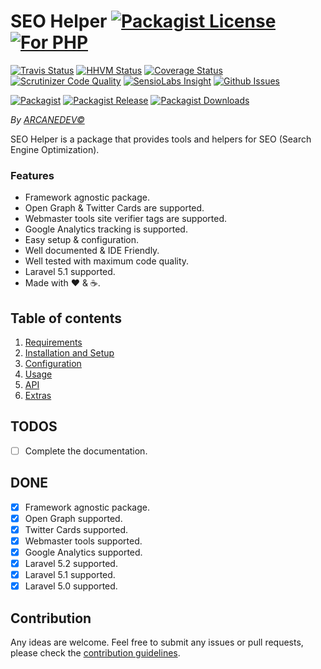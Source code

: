 # SEO Helper [![Packagist License][badge_license]](LICENSE.md) [![For PHP][badge_php]](https://github.com/ARCANEDEV/SEO-Helper)

[![Travis Status][badge_build]](https://travis-ci.org/ARCANEDEV/SEO-Helper)
[![HHVM Status][badge_hhvm]](http://hhvm.h4cc.de/package/arcanedev/seo-helper)
[![Coverage Status][badge_coverage]](https://scrutinizer-ci.com/g/ARCANEDEV/SEO-Helper/?branch=master)
[![Scrutinizer Code Quality][badge_quality]](https://scrutinizer-ci.com/g/ARCANEDEV/SEO-Helper/?branch=master)
[![SensioLabs Insight][badge_insight]](https://insight.sensiolabs.com/projects/73e1a779-7ca7-4a75-b6d3-452d7852187e)
[![Github Issues][badge_issues]](https://github.com/ARCANEDEV/SEO-Helper/issues)

[![Packagist][badge_package]](https://packagist.org/packages/arcanedev/seo-helper)
[![Packagist Release][badge_release]](https://packagist.org/packages/arcanedev/seo-helper)
[![Packagist Downloads][badge_downloads]](https://packagist.org/packages/arcanedev/seo-helper)

[badge_php]:       https://img.shields.io/badge/PHP-Framework%20agnostic-4F5B93.svg?style=flat-square
[badge_license]:   https://img.shields.io/packagist/l/arcanedev/seo-helper.svg?style=flat-square

[badge_build]:     https://img.shields.io/travis/ARCANEDEV/SEO-Helper.svg?style=flat-square
[badge_hhvm]:      https://img.shields.io/hhvm/arcanedev/seo-helper.svg?style=flat-square
[badge_coverage]:  https://img.shields.io/scrutinizer/coverage/g/ARCANEDEV/SEO-Helper.svg?style=flat-square
[badge_quality]:   https://img.shields.io/scrutinizer/g/ARCANEDEV/SEO-Helper.svg?style=flat-square
[badge_insight]:   https://img.shields.io/sensiolabs/i/73e1a779-7ca7-4a75-b6d3-452d7852187e.svg?style=flat-square
[badge_issues]:    https://img.shields.io/github/issues/ARCANEDEV/SEO-Helper.svg?style=flat-square

[badge_package]:   https://img.shields.io/badge/package-arcanedev/seo--helper-blue.svg?style=flat-square
[badge_release]:   https://img.shields.io/packagist/v/arcanedev/seo-helper.svg?style=flat-square
[badge_downloads]: https://img.shields.io/packagist/dt/arcanedev/seo-helper.svg?style=flat-square

*By [ARCANEDEV&copy;](http://www.arcanedev.net/)*

SEO Helper is a package that provides tools and helpers for SEO (Search Engine Optimization).

### Features

  * Framework agnostic package.
  * Open Graph &amp; Twitter Cards are supported.
  * Webmaster tools site verifier tags are supported.
  * Google Analytics tracking is supported.
  * Easy setup &amp; configuration.
  * Well documented &amp; IDE Friendly.
  * Well tested with maximum code quality.
  * Laravel 5.1 supported.
  * Made with :heart: &amp; :coffee:.

## Table of contents

  1. [Requirements](_docs/1-Requirements.md)
  2. [Installation and Setup](_docs/2-Installation-and-Setup.md)
  3. [Configuration](_docs/3-Configuration.md)
  4. [Usage](_docs/4-Usage.md)
  5. [API](_docs/5-API.md)
  6. [Extras](_docs/6-Extras.md)

## TODOS

  - [ ] Complete the documentation.

## DONE

  - [x] Framework agnostic package.
  - [x] Open Graph supported.
  - [x] Twitter Cards supported.
  - [x] Webmaster tools supported.
  - [x] Google Analytics supported.
  - [x] Laravel 5.2 supported.
  - [x] Laravel 5.1 supported.
  - [x] Laravel 5.0 supported.

## Contribution

Any ideas are welcome. Feel free to submit any issues or pull requests, please check the [contribution guidelines](CONTRIBUTING.md).
